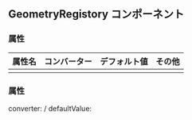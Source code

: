 ## GeometryRegistory コンポーネント
<!-- EDIT HERE(@Component)-->











<!-- /EDIT HERE-->
### 属性
<!-- DO NOT EDIT -->
<!-- ATTRS -->
| 属性名 | コンバーター | デフォルト値 | その他 |
|:------:|:------:|:------:|:------:|
|  |  |  |  |
<!-- /ATTRS -->
<!-- /DO NOT EDIT -->
###  属性
converter:  / defaultValue: 

<!-- EDIT HERE()-->
<!-- /EDIT HERE-->
